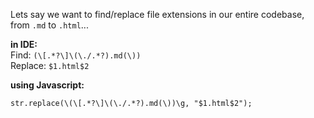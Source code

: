 Lets say we want to find/replace file extensions in our entire codebase,  
from `.md` to `.html`...  
  
**in IDE:**  
Find: `(\[.*?\]\(\./.*?).md(\))`  
Replace: `$1.html$2`  
  
**using Javascript:**  
  
`str.replace(\(\[.*?\]\(\./.*?).md(\))\g, "$1.html$2");`  
  